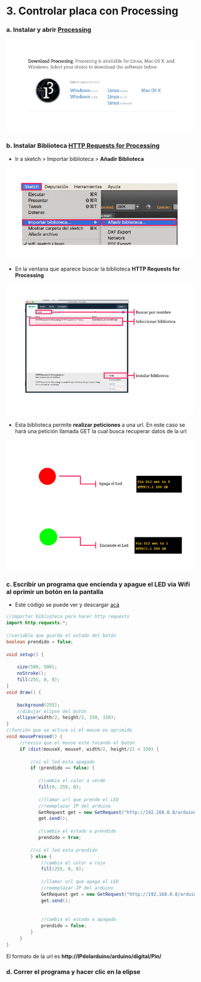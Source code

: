 # 3. Controlar placa con Processing

### a. Instalar y abrir [Processing](https://processing.org/download/)

![](../.gitbook/assets/setup-72.png)

### b. Instalar Biblioteca [HTTP Requests for Processing](https://github.com/runemadsen/HTTP-Requests-for-Processing)

*  Ir a sketch &gt; Importar biblioteca &gt; **Añadir Biblioteca**

![](../.gitbook/assets/setup-73.png)

*  En la ventana que aparece buscar la biblioteca **HTTP Requests for Processing**

![](../.gitbook/assets/setup-74.png)

*  Esta biblioteca permite **realizar peticiones** a una url. En este caso se hará una petición llamada GET la cual busca recuperar datos de la url

![](../.gitbook/assets/setup-75.png)

### c. Escribir un programa que encienda y apague el LED via Wifi al oprimir un botón en la pantalla

*  Este código se puede ver y descargar [acá](https://github.com/disenoMediosInteractivos/Tutoriales/blob/master/03_wifi_setup/wifi_sketch.pde)

```java
//importar biblioteca para hacer http requests
import http.requests.*;

//variable que guarda el estado del botón
boolean prendido = false;

void setup() {

    size(500, 500);
    noStroke();
    fill(255, 0, 0);
}
void draw() {

    background(255);
    //dibujar elipse del botón
    ellipse(width/2, height/2, 150, 150);
}
//función que se activa si el mouse es oprimido
void mousePressed() {
     //revisa que el mouse este tocando el botón
     if (dist(mouseX, mouseY, width/2, height/2) < 150) {
     
         //si el led esta apagado
         if (prendido == false) {
         
            //cambia el color a verde
            fill(0, 255, 0);
           
            //llamar url que prende el LED
            //reemplazar IP del arduino
            GetRequest get = new GetRequest("http://192.168.0.8/arduino/digital/13/1");
            get.send();
           
            //cambia el estado a prendido
            prendido = true;
        
         //si el led esta prendido
         } else {
             //cambia el color a rojo
             fill(255, 0, 0);
            
             //llamar url que apaga el LED
             //reemplazar IP del arduino
             GetRequest get = new GetRequest("http://192.168.0.8/arduino/digital/13/0");
             get.send();
            
            
             //cambia el estado a apagado
             prendido = false;
         }
     }
}
```

 El formato de la url es **http://IPdelarduino/arduino/digital/Pin/**

### d. Correr el programa y hacer clic en la elipse

